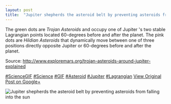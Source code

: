 ```yaml
---
layout: post
title:  "Jupiter shepherds the asteroid belt by preventing asteroids from falling into the sun"
---
```


The green dots are _Trojan Asteroids_ and occupy one of Jupiter 's two stable Lagrangian points located 60-degrees before and after the planet. The pink dots are _Hildian Asteroids_ that dynamically move between one of three positions directly opposite Jupiter or 60-degrees before and after the planet.  
  
Source: <http://www.exploremars.org/trojan-asteroids-around-jupiter-explained>  
  
[#ScienceGIF](https://plus.google.com/s/%23ScienceGIF/posts) [#Science](https://plus.google.com/s/%23Science/posts) [#GIF](https://plus.google.com/s/%23GIF/posts) [#Asteroid](https://plus.google.com/s/%23Asteroid/posts) [#Jupiter](https://plus.google.com/s/%23Jupiter/posts) [#Lagrangian](https://plus.google.com/s/%23Lagrangian/posts)
[View Original Post on Google+](https://plus.google.com/+ColinSullender/posts/77jFeii9ATT)

![Jupiter shepherds the asteroid belt by preventing asteroids from falling into the sun](https://i.imgur.com/dtVYDh2.gif)
